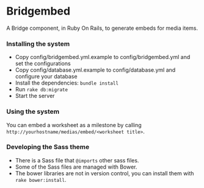Bridgembed
==========

A Bridge component, in Ruby On Rails, to generate embeds for media items.

### Installing the system

* Copy config/bridgembed.yml.example to config/bridgembed.yml and set the configurations
* Copy config/database.yml.example to config/database.yml and configure your database
* Install the dependencies: `bundle install`
* Run `rake db:migrate`
* Start the server

### Using the system

You can embed a worksheet as a milestone by calling `http://yourhostname/medias/embed/<worksheet title>`.

### Developing the Sass theme

- There is a Sass file that `@imports` other sass files. 
- Some of the Sass files are managed with Bower.
- The bower libraries are not in version control, you can install them with `rake bower:install`.